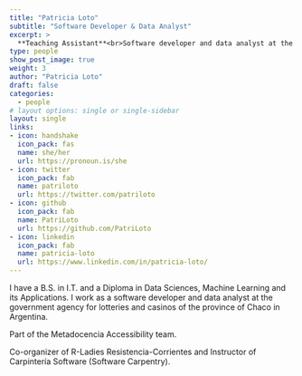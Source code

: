 ```yaml
---
title: "Patricia Loto"
subtitle: "Software Developer & Data Analyst"
excerpt: >
  **Teaching Assistant**<br>Software developer and data analyst at the [government agency for lotteries and casinos](http://loteria.chaco.gov.ar/)
type: people
show_post_image: true
weight: 3
author: "Patricia Loto"
draft: false
categories:
  - people
# layout options: single or single-sidebar
layout: single
links:
- icon: handshake
  icon_pack: fas
  name: she/her
  url: https://pronoun.is/she
- icon: twitter
  icon_pack: fab
  name: patriloto
  url: https://twitter.com/patriloto
- icon: github
  icon_pack: fab
  name: PatriLoto
  url: https://github.com/PatriLoto
- icon: linkedin
  icon_pack: fab
  name: patricia-loto
  url: https://www.linkedin.com/in/patricia-loto/
---
```


I have a B.S. in I.T. and a Diploma in Data Sciences, Machine Learning and its Applications. I work as a software developer and data analyst at the government agency for lotteries and casinos of the province of Chaco in Argentina.

Part of the Metadocencia Accessibility team.

Co-organizer of R-Ladies Resistencia-Corrientes and Instructor of Carpintería Software (Software Carpentry).
